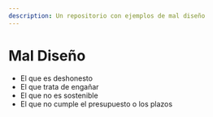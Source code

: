 ```yaml
---
description: Un repositorio con ejemplos de mal diseño
---
```


# Mal Diseño

* El que es deshonesto
* El que trata de engañar
* El que no es sostenible
* El que no cumple el presupuesto o los plazos

